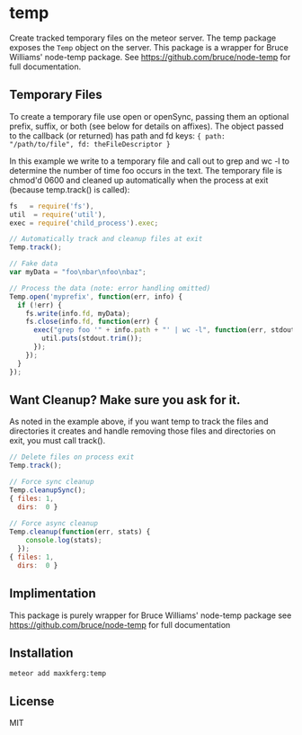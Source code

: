 # temp

Create tracked temporary files on the meteor server.
The temp package exposes the `Temp` object on the server.
This package is a wrapper for Bruce Williams' node-temp package.
See https://github.com/bruce/node-temp for full documentation.

## Temporary Files

To create a temporary file use open or openSync, passing them an optional prefix, suffix, or both (see below for details on affixes). The object passed to the callback (or returned) has path and fd keys:
`
{ path: "/path/to/file",
  fd: theFileDescriptor
}
`

In this example we write to a temporary file and call out to grep and wc -l to determine the number of time foo occurs in the text. The temporary file is chmod'd 0600 and cleaned up automatically when the process at exit (because temp.track() is called):

```js
fs   = require('fs'),
util  = require('util'),
exec = require('child_process').exec;

// Automatically track and cleanup files at exit
Temp.track();

// Fake data
var myData = "foo\nbar\nfoo\nbaz";

// Process the data (note: error handling omitted)
Temp.open('myprefix', function(err, info) {
  if (!err) {
    fs.write(info.fd, myData);
    fs.close(info.fd, function(err) {
      exec("grep foo '" + info.path + "' | wc -l", function(err, stdout) {
        util.puts(stdout.trim());
      });
    });
  }
});
```
## Want Cleanup? Make sure you ask for it.

As noted in the example above, if you want temp to track the files and directories it creates and handle removing those files and directories on exit, you must call track(). 

```js
// Delete files on process exit
Temp.track();

// Force sync cleanup
Temp.cleanupSync();
{ files: 1,
  dirs:  0 }
  
// Force async cleanup
Temp.cleanup(function(err, stats) {
    console.log(stats);
  });
{ files: 1,
  dirs:  0 }
```

## Implimentation
This package is purely wrapper for Bruce Williams' node-temp package
see https://github.com/bruce/node-temp for full documentation

## Installation

    meteor add maxkferg:temp

## License

MIT